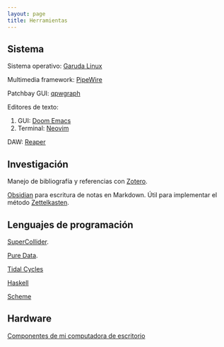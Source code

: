 ```yaml
---
layout: page
title: Herramientas
---
```


## Sistema

Sistema operativo: [Garuda Linux](https://garudalinux.org/)

Multimedia framework: [PipeWire](https://pipewire.org/)

Patchbay GUI: [qpwgraph](https://gitlab.freedesktop.org/rncbc/qpwgraph)

Editores de texto: 
    
1. GUI: [Doom Emacs](https://github.com/doomemacs/doomemacs)
1. Terminal: [Neovim](https://neovim.io/)

DAW: [Reaper](https://www.reaper.fm/)

## Investigación

Manejo de bibliografía y referencias con [Zotero](https://www.zotero.org/).

[Obsidian](https://obsidian.md/) para escritura de notas en Markdown. Útil para implementar el método [Zettelkasten](https://es.wikipedia.org/wiki/Zettelkasten).

## Lenguajes de programación


[SuperCollider](https://supercollider.github.io/). 

[Pure Data](http://puredata.info/). 

[Tidal Cycles](https://tidalcycles.org/)

[Haskell](https://www.haskell.org/)

[Scheme](https://www.scheme.org/)

## Hardware

[Componentes de mi computadora de escritorio](https://pcpartpicker.com/b/6gk6Mp)
